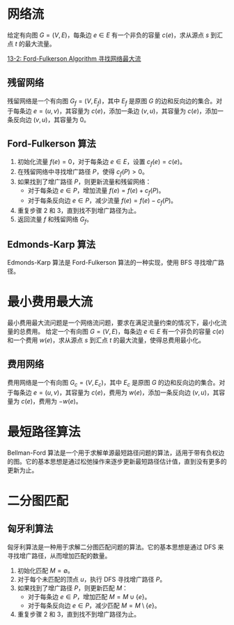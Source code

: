 # 网络流

给定有向图 $G=(V,E)$，每条边 $e\in E$ 有一个非负的容量 $c(e)$，求从源点 $s$ 到汇点 $t$ 的最大流量。

[13-2: Ford-Fulkerson Algorithm 寻找网络最大流](https://www.bilibili.com/video/BV1Pv41157xh?vd_source=6ad092c4c097102be92aa2d50a2c519e)

## 残留网络

残留网络是一个有向图 $G_f=(V,E_f)$，其中 $E_f$ 是原图 $G$ 的边和反向边的集合。对于每条边 $e=(u,v)$，其容量为 $c(e)$，添加一条边 $(v,u)$，其容量为 $c(e)$，添加一条反向边 $(v,u)$，其容量为 $0$。


## Ford-Fulkerson 算法
1. 初始化流量 $f(e)=0$，对于每条边 $e\in E$，设置 $c_f(e)=c(e)$。
2. 在残留网络中寻找增广路径 $P$，使得 $c_f(P)>0$。
3. 如果找到了增广路径 $P$，则更新流量和残留网络：
   - 对于每条边 $e\in P$，增加流量 $f(e)=f(e)+c_f(P)$。
   - 对于每条反向边 $e\in P$，减少流量 $f(e)=f(e)-c_f(P)$。
4. 重复步骤 2 和 3，直到找不到增广路径为止。
5. 返回流量 $f$ 和残留网络 $G_f$。

## Edmonds-Karp 算法
Edmonds-Karp 算法是 Ford-Fulkerson 算法的一种实现，使用 BFS 寻找增广路径。

# 最小费用最大流
最小费用最大流问题是一个网络流问题，要求在满足流量约束的情况下，最小化流量的总费用。
给定一个有向图 $G=(V,E)$，每条边 $e\in E$ 有一个非负的容量 $c(e)$ 和一个费用 $w(e)$，求从源点 $s$ 到汇点 $t$ 的最大流量，使得总费用最小化。


## 费用网络
费用网络是一个有向图 $G_c=(V,E_c)$，其中 $E_c$ 是原图 $G$ 的边和反向边的集合。对于每条边 $e=(u,v)$，其容量为 $c(e)$，费用为 $w(e)$，添加一条反向边 $(v,u)$，其容量为 $c(e)$，费用为 $-w(e)$。

# 最短路径算法

Bellman-Ford 算法是一个用于求解单源最短路径问题的算法，适用于带有负权边的图。它的基本思想是通过松弛操作来逐步更新最短路径估计值，直到没有更多的更新为止。

# 二分图匹配

## 匈牙利算法
匈牙利算法是一种用于求解二分图匹配问题的算法。它的基本思想是通过 DFS 来寻找增广路径，从而增加匹配的数量。

1. 初始化匹配 $M=\emptyset$。
2. 对于每个未匹配的顶点 $u$，执行 DFS 寻找增广路径 $P$。
3. 如果找到了增广路径 $P$，则更新匹配 $M$：
   - 对于每条边 $e\in P$，增加匹配 $M=M\cup \{e\}$。
   - 对于每条反向边 $e\in P$，减少匹配 $M=M\setminus \{e\}$。
4. 重复步骤 2 和 3，直到找不到增广路径为止。